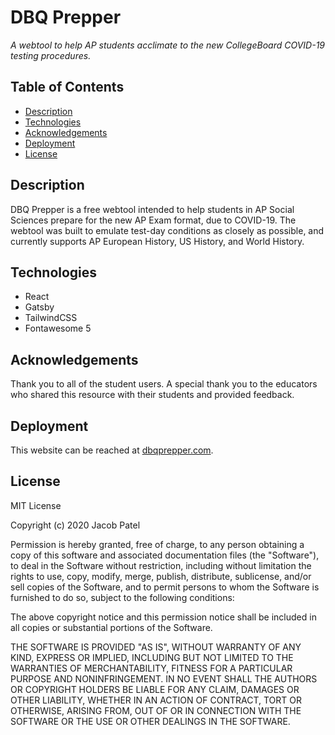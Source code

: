# DBQ Prepper

*A webtool to help AP students acclimate to the new CollegeBoard COVID-19 testing procedures.*

## Table of Contents

  - [Description](#description)
  - [Technologies](#technologies)
  - [Acknowledgements](#acknowledgements)
  - [Deployment](#deployment)
  - [License](#license)

## Description

DBQ Prepper is a free webtool intended to help students in AP Social Sciences prepare for the new AP Exam format, due to COVID-19. The webtool was built to emulate test-day conditions as closely as possible, and currently supports AP European History, US History, and World History.

## Technologies

* React
* Gatsby
* TailwindCSS
* Fontawesome 5

## Acknowledgements

Thank you to all of the student users. A special thank you to the educators who shared this resource with their students and provided feedback.


## Deployment

This website can be reached at [dbqprepper.com](https://dbqprepper.com).

## License

MIT License

Copyright (c) 2020 Jacob Patel

Permission is hereby granted, free of charge, to any person obtaining a copy of this software and associated documentation files (the "Software"), to deal in the Software without restriction, including without limitation the rights to use, copy, modify, merge, publish, distribute, sublicense, and/or sell copies of the Software, and to permit persons to whom the Software is furnished to do so, subject to the following conditions:

The above copyright notice and this permission notice shall be included in all copies or substantial portions of the Software.

THE SOFTWARE IS PROVIDED "AS IS", WITHOUT WARRANTY OF ANY KIND, EXPRESS OR IMPLIED, INCLUDING BUT NOT LIMITED TO THE WARRANTIES OF MERCHANTABILITY, FITNESS FOR A PARTICULAR PURPOSE AND NONINFRINGEMENT. IN NO EVENT SHALL THE AUTHORS OR COPYRIGHT HOLDERS BE LIABLE FOR ANY CLAIM, DAMAGES OR OTHER LIABILITY, WHETHER IN AN ACTION OF CONTRACT, TORT OR OTHERWISE, ARISING FROM, OUT OF OR IN CONNECTION WITH THE SOFTWARE OR THE USE OR OTHER DEALINGS IN THE SOFTWARE.
